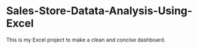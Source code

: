 # Sales-Store-Datata-Analysis-Using-Excel
This is my Excel project to make a clean and concise dashboard.
